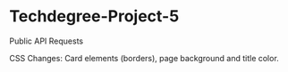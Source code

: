 # Techdegree-Project-5
 Public API Requests

CSS Changes:
 Card elements (borders), page background and title color.
